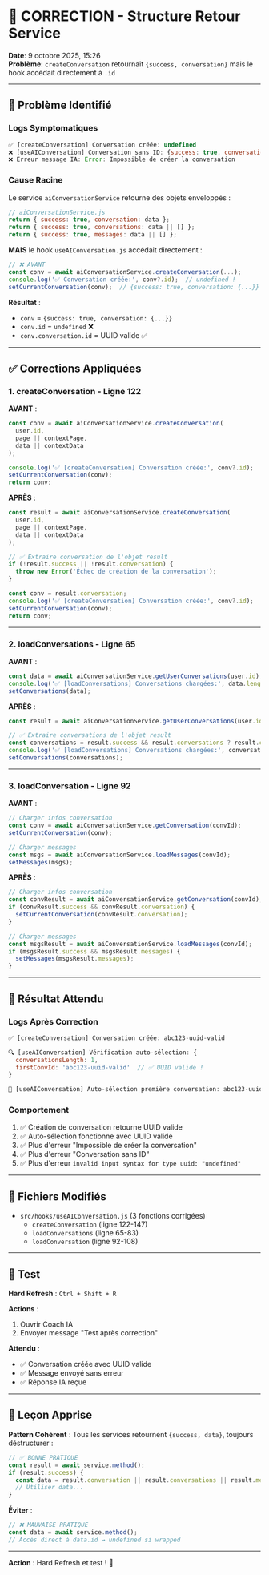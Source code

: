 # 🔧 CORRECTION - Structure Retour Service

**Date**: 9 octobre 2025, 15:26  
**Problème**: `createConversation` retournait `{success, conversation}` mais le hook accédait directement à `.id`

---

## 🐛 Problème Identifié

### **Logs Symptomatiques**

```javascript
✅ [createConversation] Conversation créée: undefined
❌ [useAIConversation] Conversation sans ID: {success: true, conversation: {…}}
❌ Erreur message IA: Error: Impossible de créer la conversation
```

### **Cause Racine**

Le service `aiConversationService` retourne des objets enveloppés :

```javascript
// aiConversationService.js
return { success: true, conversation: data };
return { success: true, conversations: data || [] };
return { success: true, messages: data || [] };
```

**MAIS** le hook `useAIConversation.js` accédait directement :

```javascript
// ❌ AVANT
const conv = await aiConversationService.createConversation(...);
console.log('✅ Conversation créée:', conv?.id);  // undefined !
setCurrentConversation(conv);  // {success: true, conversation: {...}}
```

**Résultat** : 
- `conv` = `{success: true, conversation: {...}}`
- `conv.id` = `undefined` ❌
- `conv.conversation.id` = UUID valide ✅

---

## ✅ Corrections Appliquées

### **1. createConversation - Ligne 122**

**AVANT** :
```javascript
const conv = await aiConversationService.createConversation(
  user.id,
  page || contextPage,
  data || contextData
);

console.log('✅ [createConversation] Conversation créée:', conv?.id);
setCurrentConversation(conv);
return conv;
```

**APRÈS** :
```javascript
const result = await aiConversationService.createConversation(
  user.id,
  page || contextPage,
  data || contextData
);

// ✅ Extraire conversation de l'objet result
if (!result.success || !result.conversation) {
  throw new Error('Échec de création de la conversation');
}

const conv = result.conversation;
console.log('✅ [createConversation] Conversation créée:', conv?.id);
setCurrentConversation(conv);
return conv;
```

---

### **2. loadConversations - Ligne 65**

**AVANT** :
```javascript
const data = await aiConversationService.getUserConversations(user.id);
console.log('✅ [loadConversations] Conversations chargées:', data.length, data);
setConversations(data);
```

**APRÈS** :
```javascript
const result = await aiConversationService.getUserConversations(user.id);

// ✅ Extraire conversations de l'objet result
const conversations = result.success && result.conversations ? result.conversations : [];
console.log('✅ [loadConversations] Conversations chargées:', conversations.length, conversations);
setConversations(conversations);
```

---

### **3. loadConversation - Ligne 92**

**AVANT** :
```javascript
// Charger infos conversation
const conv = await aiConversationService.getConversation(convId);
setCurrentConversation(conv);

// Charger messages
const msgs = await aiConversationService.loadMessages(convId);
setMessages(msgs);
```

**APRÈS** :
```javascript
// Charger infos conversation
const convResult = await aiConversationService.getConversation(convId);
if (convResult.success && convResult.conversation) {
  setCurrentConversation(convResult.conversation);
}

// Charger messages
const msgsResult = await aiConversationService.loadMessages(convId);
if (msgsResult.success && msgsResult.messages) {
  setMessages(msgsResult.messages);
}
```

---

## 🎯 Résultat Attendu

### **Logs Après Correction**

```javascript
✅ [createConversation] Conversation créée: abc123-uuid-valid

🔍 [useAIConversation] Vérification auto-sélection: {
  conversationsLength: 1,
  firstConvId: 'abc123-uuid-valid'  // ✅ UUID valide !
}

📌 [useAIConversation] Auto-sélection première conversation: abc123-uuid-valid
```

### **Comportement**

1. ✅ Création de conversation retourne UUID valide
2. ✅ Auto-sélection fonctionne avec UUID valide
3. ✅ Plus d'erreur "Impossible de créer la conversation"
4. ✅ Plus d'erreur "Conversation sans ID"
5. ✅ Plus d'erreur `invalid input syntax for type uuid: "undefined"`

---

## 📁 Fichiers Modifiés

- `src/hooks/useAIConversation.js` (3 fonctions corrigées)
  - `createConversation` (ligne 122-147)
  - `loadConversations` (ligne 65-83)
  - `loadConversation` (ligne 92-108)

---

## 🧪 Test

**Hard Refresh** : `Ctrl + Shift + R`

**Actions** :
1. Ouvrir Coach IA
2. Envoyer message "Test après correction"

**Attendu** :
- ✅ Conversation créée avec UUID valide
- ✅ Message envoyé sans erreur
- ✅ Réponse IA reçue

---

## 📝 Leçon Apprise

**Pattern Cohérent** : Tous les services retournent `{success, data}`, toujours déstructurer :

```javascript
// ✅ BONNE PRATIQUE
const result = await service.method();
if (result.success) {
  const data = result.conversation || result.conversations || result.messages;
  // Utiliser data...
}
```

**Éviter** :
```javascript
// ❌ MAUVAISE PRATIQUE
const data = await service.method();
// Accès direct à data.id → undefined si wrapped
```

---

**Action** : Hard Refresh et test ! 🚀
